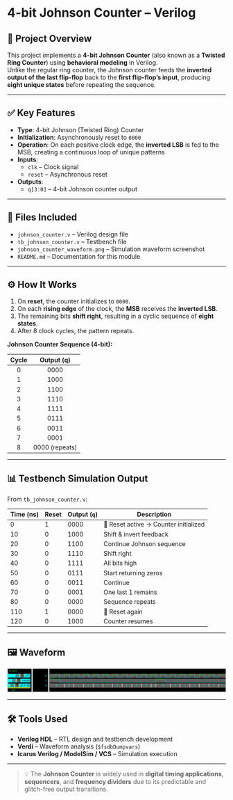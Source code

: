 # 4-bit Johnson Counter – Verilog

## 🧠 Project Overview

This project implements a **4-bit Johnson Counter** (also known as a **Twisted Ring Counter**) using **behavioral modeling** in Verilog.  
Unlike the regular ring counter, the Johnson counter feeds the **inverted output of the last flip-flop** back to the **first flip-flop’s input**, producing **eight unique states** before repeating the sequence.

---

## ✅ Key Features

- **Type**: 4-bit Johnson (Twisted Ring) Counter  
- **Initialization**: Asynchronously reset to `0000`  
- **Operation**: On each positive clock edge, the **inverted LSB** is fed to the MSB, creating a continuous loop of unique patterns  
- **Inputs**:
  - `clk` – Clock signal  
  - `reset` – Asynchronous reset  
- **Outputs**:
  - `q[3:0]` – 4-bit Johnson counter output  

---

## 📂 Files Included

- `johnson_counter.v` – Verilog design file  
- `tb_johnson_counter.v` – Testbench file  
- `johnson_counter_waveform.png` – Simulation waveform screenshot  
- `README.md` – Documentation for this module  

---

## ⚙️ How It Works

1. On **reset**, the counter initializes to `0000`.  
2. On each **rising edge** of the clock, the **MSB** receives the **inverted LSB**.  
3. The remaining bits **shift right**, resulting in a cyclic sequence of **eight states**.  
4. After 8 clock cycles, the pattern repeats.  

**Johnson Counter Sequence (4-bit):**

| Cycle | Output (q) |
|:------:|:------------:|
| 0 | 0000 |
| 1 | 1000 |
| 2 | 1100 |
| 3 | 1110 |
| 4 | 1111 |
| 5 | 0111 |
| 6 | 0011 |
| 7 | 0001 |
| 8 | 0000 (repeats) |

---

## 📊 Testbench Simulation Output

From `tb_johnson_counter.v`:

| Time (ns) | Reset | Output (`q`) | Description |
|------------|--------|---------------|--------------|
| 0  | 1 | 0000 | 🔁 Reset active → Counter initialized |
| 10 | 0 | 1000 | Shift & invert feedback |
| 20 | 0 | 1100 | Continue Johnson sequence |
| 30 | 0 | 1110 | Shift right |
| 40 | 0 | 1111 | All bits high |
| 50 | 0 | 0111 | Start returning zeros |
| 60 | 0 | 0011 | Continue |
| 70 | 0 | 0001 | One last 1 remains |
| 80 | 0 | 0000 | Sequence repeats |
| 110 | 1 | 0000 | 🔁 Reset again |
| 120 | 0 | 1000 | Counter resumes |

---

## 🖼 Waveform

![4-bit Johnson Counter Waveform](johnson_counter_waveform.png)

---

## 🛠 Tools Used

- **Verilog HDL** – RTL design and testbench development  
- **Verdi** – Waveform analysis (`$fsdbDumpvars`)  
- **Icarus Verilog / ModelSim / VCS** – Simulation execution  

---

> 💡 The **Johnson Counter** is widely used in **digital timing applications**, **sequencers**, and **frequency dividers** due to its predictable and glitch-free output transitions.

